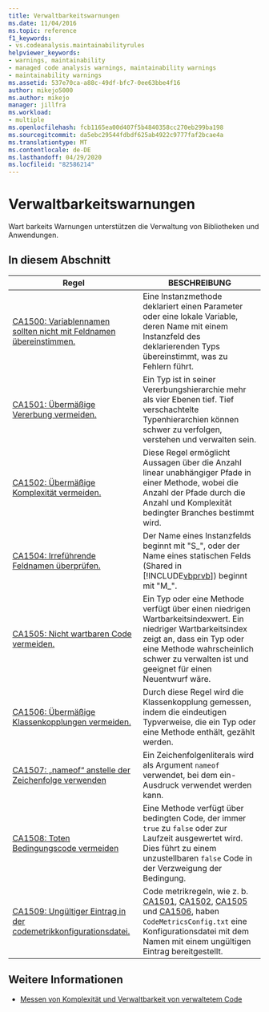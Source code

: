 ```yaml
---
title: Verwaltbarkeitswarnungen
ms.date: 11/04/2016
ms.topic: reference
f1_keywords:
- vs.codeanalysis.maintainabilityrules
helpviewer_keywords:
- warnings, maintainability
- managed code analysis warnings, maintainability warnings
- maintainability warnings
ms.assetid: 537e70ca-a88c-49df-bfc7-0ee63bbe4f16
author: mikejo5000
ms.author: mikejo
manager: jillfra
ms.workload:
- multiple
ms.openlocfilehash: fcb1165ea00d407f5b4840358cc270eb299ba198
ms.sourcegitcommit: da5ebc29544fdbdf625ab4922c9777faf2bcae4a
ms.translationtype: MT
ms.contentlocale: de-DE
ms.lasthandoff: 04/29/2020
ms.locfileid: "82586214"
---
```

# <a name="maintainability-warnings"></a>Verwaltbarkeitswarnungen

Wart barkeits Warnungen unterstützen die Verwaltung von Bibliotheken und Anwendungen.

## <a name="in-this-section"></a>In diesem Abschnitt

| Regel | BESCHREIBUNG |
|-----------|-----------------------------------|
| [CA1500: Variablennamen sollten nicht mit Feldnamen übereinstimmen.](../code-quality/ca1500.md) | Eine Instanzmethode deklariert einen Parameter oder eine lokale Variable, deren Name mit einem Instanzfeld des deklarierenden Typs übereinstimmt, was zu Fehlern führt. |
| [CA1501: Übermäßige Vererbung vermeiden.](../code-quality/ca1501.md) | Ein Typ ist in seiner Vererbungshierarchie mehr als vier Ebenen tief. Tief verschachtelte Typenhierarchien können schwer zu verfolgen, verstehen und verwalten sein. |
| [CA1502: Übermäßige Komplexität vermeiden.](../code-quality/ca1502.md) | Diese Regel ermöglicht Aussagen über die Anzahl linear unabhängiger Pfade in einer Methode, wobei die Anzahl der Pfade durch die Anzahl und Komplexität bedingter Branches bestimmt wird. |
| [CA1504: Irreführende Feldnamen überprüfen.](../code-quality/ca1504.md) | Der Name eines Instanzfelds beginnt mit "S_", oder der Name eines statischen Felds (Shared in [!INCLUDE[vbprvb](../code-quality/includes/vbprvb_md.md)]) beginnt mit "M_". |
| [CA1505: Nicht wartbaren Code vermeiden.](../code-quality/ca1505.md) | Ein Typ oder eine Methode verfügt über einen niedrigen Wartbarkeitsindexwert. Ein niedriger Wartbarkeitsindex zeigt an, dass ein Typ oder eine Methode wahrscheinlich schwer zu verwalten ist und geeignet für einen Neuentwurf wäre. |
| [CA1506: Übermäßige Klassenkopplungen vermeiden.](../code-quality/ca1506.md) | Durch diese Regel wird die Klassenkopplung gemessen, indem die eindeutigen Typverweise, die ein Typ oder eine Methode enthält, gezählt werden. |
| [CA1507: „nameof“ anstelle der Zeichenfolge verwenden](../code-quality/ca1507.md) | Ein Zeichenfolgenliterals wird als Argument `nameof` verwendet, bei dem ein-Ausdruck verwendet werden kann. |
| [CA1508: Toten Bedingungscode vermeiden](../code-quality/ca1508.md) | Eine Methode verfügt über bedingten Code, der immer `true` zu `false` oder zur Laufzeit ausgewertet wird. Dies führt zu einem unzustellbaren `false` Code in der Verzweigung der Bedingung. |
| [CA1509: Ungültiger Eintrag in der codemetrikkonfigurationsdatei.](../code-quality/ca1509.md) | Code metrikregeln, wie z. b. [CA1501](ca1501.md), [CA1502](ca1502.md), [CA1505](ca1505.md) und [CA1506](ca1506.md), haben `CodeMetricsConfig.txt` eine Konfigurationsdatei mit dem Namen mit einem ungültigen Eintrag bereitgestellt. |

## <a name="see-also"></a>Weitere Informationen

- [Messen von Komplexität und Verwaltbarkeit von verwaltetem Code](../code-quality/code-metrics-values.md)
